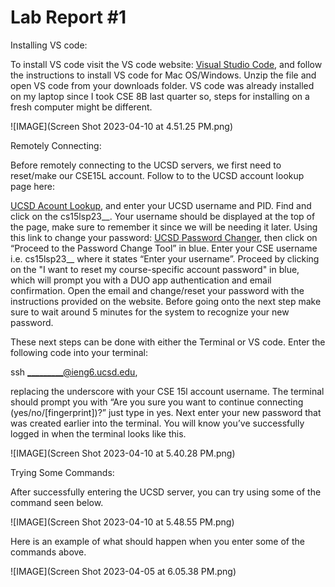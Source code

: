 # Lab Report #1

Installing VS code:

To install VS code visit the VS code website: [Visual Studio Code](https://code.visualstudio.com/), and follow the instructions to install VS code for Mac OS/Windows. 
Unzip the file and open VS code from your downloads folder. VS code was already installed on my laptop since I took CSE 8B last quarter so, steps 
for installing on a fresh computer might be different. 

![IMAGE](Screen Shot 2023-04-10 at 4.51.25 PM.png) 

Remotely Connecting: 

Before remotely connecting to the UCSD servers, we first need to reset/make our CSE15L account. Follow to to the UCSD account lookup page here: 

[UCSD Acount Lookup](https://sdacs.ucsd.edu/~icc/index.php), and enter your UCSD username and PID. Find and click on the cs15lsp23__. Your username should be displayed 
at the top of the page, make sure to remember it since we will be needing it later. Using this link to change your password: [UCSD Password Changer](https://sdacs.ucsd.edu/~icc/password.php), 
then click on “Proceed to the Password Change Tool” in blue. Enter your CSE username i.e. cs15lsp23__ where 
it states “Enter your username”. Proceed by clicking on the "I want to reset my course-specific account password" in blue, which will prompt you with a 
DUO app authentication and email confirmation. Open the email and change/reset your password with the instructions provided on the website. Before going 
onto the next step make sure to wait around 5 minutes for the system to recognize your new password.

These next steps can be done with either the Terminal or VS code. Enter the following code into your terminal: 

ssh _________@ieng6.ucsd.edu,

replacing the underscore with your CSE 15l account username. The terminal should prompt you with “Are you sure you want to continue connecting 
(yes/no/[fingerprint])?” just type in yes. Next enter your new password that was created earlier into the terminal. You will know you’ve successfully 
logged in when the terminal looks like this.

![IMAGE](Screen Shot 2023-04-10 at 5.40.28 PM.png)

Trying Some Commands:

After successfully entering the UCSD server, you can try using some of the command seen below. 

![IMAGE](Screen Shot 2023-04-10 at 5.48.55 PM.png)

Here is an example of what should happen when you enter some of the commands above. 

![IMAGE](Screen Shot 2023-04-05 at 6.05.38 PM.png)
